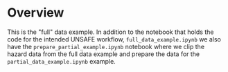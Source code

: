 # Overview
This is the "full" data example. In addition to the notebook that holds the code for the intended UNSAFE workflow, `full_data_example.ipynb` we also have the `prepare_partial_example.ipynb` notebook where we clip the hazard data from the full data example and prepare the data for the `partial_data_example.ipynb` example. 